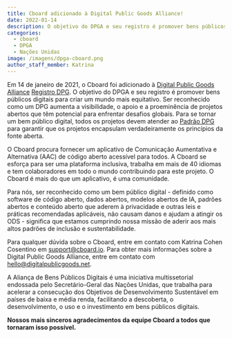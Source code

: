 ```yaml
---
title: Cboard adicionado à Digital Public Goods Alliance!
date: 2022-01-14
description: O objetivo do DPGA e seu registro é promover bens públicos digitais para criar um mundo mais equitativo.
categories:
  - cboard
  - DPGA
  - Nações Unidas
image: /imagens/dpga-cboard.png
author_staff_member: Katrina
---
```


Em 14 de janeiro de 2021, o Cboard foi adicionado à [Digital Public Goods Alliance](https://digitalpublicgoods.net/) [Registro DPG](https://digitalpublicgoods.net/registry/). O objetivo do DPGA e seu registro é promover bens públicos digitais para criar um mundo mais equitativo. Ser reconhecido como um DPG aumenta a visibilidade, o apoio e a proeminência de projetos abertos que têm potencial para enfrentar desafios globais. Para se tornar um bem público digital, todos os projetos devem atender ao [Padrão DPG](https://digitalpublicgoods.net/standard/) para garantir que os projetos encapsulam verdadeiramente os princípios da fonte aberta.

O Cboard procura fornecer um aplicativo de Comunicação Aumentativa e Alternativa (AAC) de código aberto acessível para todos. A Cboard se esforça para ser uma plataforma inclusiva, trabalha em mais de 40 idiomas e tem colaboradores em todo o mundo contribuindo para este projeto. O Cboard é mais do que um aplicativo, é uma comunidade.

Para nós, ser reconhecido como um bem público digital - definido como software de código aberto, dados abertos, modelos abertos de IA, padrões abertos e conteúdo aberto que aderem à privacidade e outras leis e práticas recomendadas aplicáveis, não causam danos e ajudam a atingir os ODS - significa que estamos cumprindo nossa missão de aderir aos mais altos padrões de inclusão e sustentabilidade.

Para qualquer dúvida sobre o Cboard, entre em contato com Katrina Cohen Cosentino em [support@cboard.io](mailto:support@cboard.io). Para obter mais informações sobre a Digital Public Goods Alliance, entre em contato com [hello@digitalpublicgoods.net](mailto:hello@digitalpublicgoods.net).

A Aliança de Bens Públicos Digitais é uma iniciativa multissetorial endossada pelo Secretário-Geral das Nações Unidas, que trabalha para acelerar a consecução dos Objetivos de Desenvolvimento Sustentável em países de baixa e média renda, facilitando a descoberta, o desenvolvimento, o uso e o investimento em bens públicos digitais.

**Nossos mais sinceros agradecimentos da equipe Cboard a todos que tornaram isso possível.**
